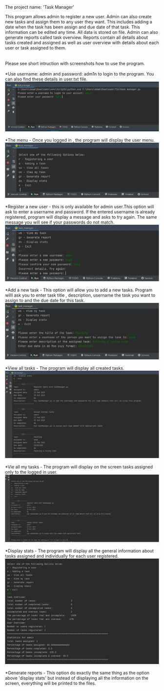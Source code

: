 ﻿The project name: 'Task Manager'

This program allows admin to register a new user. Admin can also create new tasks and assign them to any user they want. This includes adding a date when the task has been assign and due date of that task. This information can be edited any time. All data is stored on file. Admin can also generate reports called task overview. Reports contain all details about tasks created and assigned as well as user overview with details about each user or task assigned to them. 
<br><br><br>
Please see short intruction with screenshots how to use the program.
<br><br>
*Use username: admin and password: adm1n to login to the program. You can also find these details in user.txt file.
<img src="https://github.com/AdamskiLatoschki/Capstone-III---Task-Manager/blob/master/Instruction%20pictures/Task%20manager%20%201.JPG" />
<br><br>
*The menu - Once you logged in , the program will display the user menu.
<img src="https://github.com/AdamskiLatoschki/Capstone-III---Task-Manager/blob/master/Instruction%20pictures/Task%20manager%202.JPG" />
<br><br>
*Register a new user - this is only available for admin user.This option will ask to enter a username and password. If the entered username is already registered, program will display a message and asks to try again. The same message you will see if your passwords do not match.
<img src="https://github.com/AdamskiLatoschki/Capstone-III---Task-Manager/blob/master/Instruction%20pictures/Task%20Manager%203.JPG" />
<br><br>
*Add a new task - This option will allow you to add a new tasks. Program willl ask you to enter task title , description, username the task you want to assign to and the due date for this task.
<img src="https://github.com/AdamskiLatoschki/Capstone-III---Task-Manager/blob/master/Instruction%20pictures/Task%20manager%204.JPG" />
<br><br>
*View all tasks - The program will display all created tasks.
<img src="https://github.com/AdamskiLatoschki/Capstone-III---Task-Manager/blob/master/Instruction%20pictures/Task%20manager%205.JPG" />
<br><br>
*Vie all my tasks - The program will display on the screen tasks assigned only to the logged in user.
<img src="https://github.com/AdamskiLatoschki/Capstone-III---Task-Manager/blob/master/Instruction%20pictures/Task%20manager%206.JPG" />
<br><br>
*Display stats - The program will display all the general information about tasks assigned and individually for each user registered.
<img src="https://github.com/AdamskiLatoschki/Capstone-III---Task-Manager/blob/master/Instruction%20pictures/Task%20manager%207.JPG" />
<br><br>
*Generate reports - This option do exactly the same thing as the option above 'display stats' but instead of displaying all the information on the screen, everything will be printed to the files.

